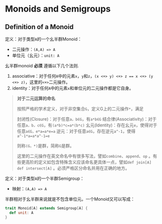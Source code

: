 # Monoids and Semigroups

## Definition of a Monoid

定义：对于类型`A`的一个幺半群Monoid：

- 二元操作：`(A,A) => A`
- 单位元（幺元）：`unit: A`

幺半群monoid **必须** 遵循以下几个法则.

1. associative：对于任何`A`中的元素`x`，`y`和`z`，`(x <+> y) <+> z == x <+> (y <+> z)`，这里的`<+>`二元操作。
2. identity：对于任何`A`中的元素`x`和单位元的二元操作都是它自身。

> **对于二元运算的命名**
>
> 按照严格的学术定义，对于非空集合`G`，定义G上的二元操作`*`，满足
>
> 封闭性(Closure)：对于任意`a，b∈G`，有`a*b∈G`
> 结合律(Associativity)：对于任意`a，b，c∈G`，有`(a*b)*c=a*(b*c)`
> 幺元(Identity)：存在幺元`e`，使得对于任意`a∈G，e*a=a*e=a`
> 逆元：对于任意`a∈G`，存在逆元`a^-1`，使得`a^-1*a=a*a^-1=e`
>
> 则称`(G，*)`是群，简称`G`是群。
>
> 这里的二元操作在英文命名中有很多写法，譬如`combine`、`append`、`op`
> 。有些更高阶的定义如包含特殊含义应该命名更具体一点，譬如`def join[A]` `def intersect[A]`
> 。必须严格区分命名并用在正确的地方。

定义：对于类型`A`的一个半群Semigroup：

- 映射：`(A,A) => A`

半群相对于幺半群来说就是不包含单位元。一个Monoid又可以写成：

```scala
trait Monoid[A] extends Semigroup[A] {
  def unit: A
}
```



